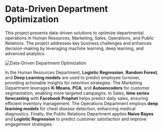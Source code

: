 # Data-Driven Department Optimization

This project presents data-driven solutions to optimize departmental operations in Human Resources, Marketing, Sales, Operations, and Public Relations. The project addresses key business challenges and enhances decision-making by leveraging machine learning, deep learning, and advanced analytics.

![Data-Driven Department Optimization](https://github.com/yildiramdsa/data_driven_department_optimization/blob/main/images/data_driven_department_optimization.png)

In the Human Resources Department, **Logistic Regression**, **Random Forest**, and **Deep Learning models** are used to predict employee turnover, providing actionable insights for retention strategies. The Marketing Department leverages **K-Means**, **PCA**, and **Autoencoders** for customer segmentation, enabling more targeted campaigns. In Sales, **time series forecasting** with **Facebook Prophet** helps predict daily sales, ensuring efficient inventory management. The Operations Department employs **deep learning models** for chest disease detection, enhancing medical diagnostics. Finally, the Public Relations Department applies **Naive Bayes** and **Logistic Regression** to predict customer satisfaction and improve engagement strategies.
